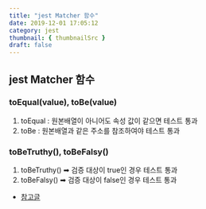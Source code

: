 ```yaml
---
title: "jest Matcher 함수"
date: 2019-12-01 17:05:12
category: jest
thumbnail: { thumbnailSrc }
draft: false
---
```


## jest Matcher 함수
### toEqual(value), toBe(value)
1. toEqual : 원본배열이 아니어도 속성 값이 같으면 테스트 통과
2. toBe : 원본배열과 같은 주소를 참조하여야 테스트 통과

### toBeTruthy(), toBeFalsy()
1. toBeTruthy() ➡ 검증 대상이 true인 경우 테스트 통과
2. toBeFalsy() ➡ 검증 대상이 false인 경우 테스트 통과

- [참고글](https://www.daleseo.com/jest-basic/)


 



